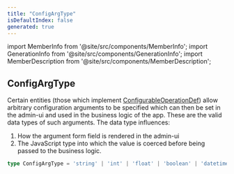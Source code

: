 ```yaml
---
title: "ConfigArgType"
isDefaultIndex: false
generated: true
---
```

<!-- This file was generated from the Vendure source. Do not modify. Instead, re-run the "docs:build" script -->
import MemberInfo from '@site/src/components/MemberInfo';
import GenerationInfo from '@site/src/components/GenerationInfo';
import MemberDescription from '@site/src/components/MemberDescription';


## ConfigArgType

<GenerationInfo sourceFile="packages/common/src/shared-types.ts" sourceLine="126" packageName="@vendure/common" />

Certain entities (those which implement <a href='/reference/typescript-api/configurable-operation-def/#configurableoperationdef'>ConfigurableOperationDef</a>) allow arbitrary
configuration arguments to be specified which can then be set in the admin-ui and used in
the business logic of the app. These are the valid data types of such arguments.
The data type influences:

1. How the argument form field is rendered in the admin-ui
2. The JavaScript type into which the value is coerced before being passed to the business logic.

```ts title="Signature"
type ConfigArgType = 'string' | 'int' | 'float' | 'boolean' | 'datetime' | 'ID'
```
